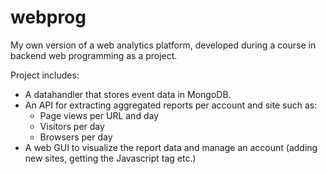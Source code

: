 # webprog

My own version of a web analytics platform, developed during a course in backend web programming as a project. 

Project includes:
  - A datahandler that stores event data in MongoDB.
  - An API for extracting aggregated reports per account and site such as:
    - Page views per URL and day
    - Visitors per day
    - Browsers per day
  - A web GUI to visualize the report data and manage an account (adding new sites, getting the Javascript tag etc.)


